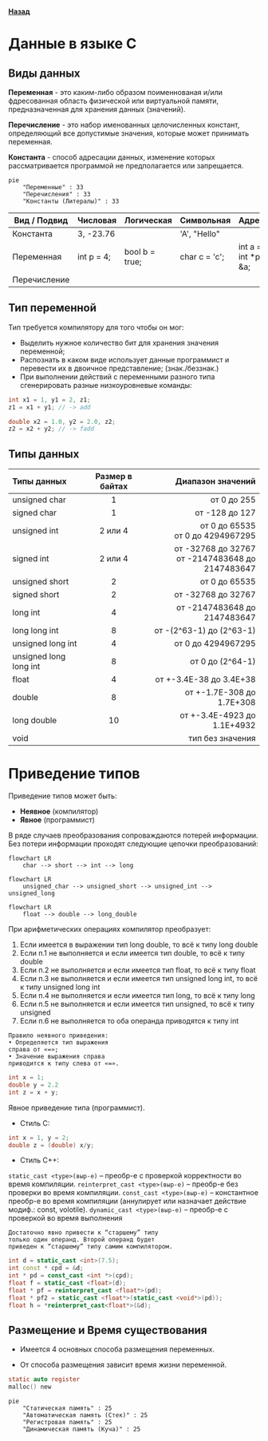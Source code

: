 [**Назад**](https://github.com/BurdichxD4r/Cpp_Lessons/tree/master#course-ccqt)

# Данные в языке C
## Виды данных
**Переменная** - это каким-либо образом поименнованая и/или фдресованная область физической или виртуальной памяти, предназначенная для хранения данных (значений).

**Перечисление** - это набор именованных целочисленных констант, определяющий все допустимые значения, которые может принимать переменная.

**Константа** - способ адресации данных, изменение которых рассматривается программой не предполагается или запрещается.

```mermaid
pie 
    "Переменные" : 33
    "Перечисления" : 33
    "Константы (Литералы)" : 33
```

|Вид / Подвид|Числовая|Логическая|Символьная|Адресная|
|---|---|---|---|---|
|Константа|3, -23.76||'A', "Hello"||
|Переменная|int p = 4;|bool b = true;|char c = 'c';|int a = 3;<br>int *p = &a;|
|Перечисление|||||

## Тип переменной
Тип требуется компилятору для того чтобы он мог:
- Выделить нужное количество бит для хранения значения переменной;
- Распознать в каком виде использует данные программист и перевести их в двоичное представление; (знак./беззнак.)
- При выполнении действий с переменными разного типа сгенерировать разные низкоуровневые команды:
```c
int x1 = 1, y1 = 2, z1;
z1 = x1 + y1; // -> add

double x2 = 1.0, y2 = 2.0, z2;
z2 = x2 + y2; // -> fadd
```

## Типы данных
|Типы данных|Размер в байтах|Диапазон значений|
|:--|:-:|--:|
|unsigned char|1|от 0 до 255|
|signed char|1|от -128 до 127|
|unsigned int|2 или 4|от 0 до 65535<br>от 0 до 4294967295|
|signed int|2 или 4|от -32768 до 32767<br>от -2147483648 до 2147483647|
|unsigned short|2|от 0 до 65535|
|signed short|2|от -32768 до 32767|
|long int|4|от -2147483648 до 2147483647|
|long long int|8|от -(2^63-1) до (2^63-1)|
|unsigned long int|4|от 0 до 4294967295|
|unsigned long long int|8|от 0 до (2^64-1)|
|float|4|от +-3.4E-38 до 3.4E+38|
|double|8|от +-1.7E-308 до 1.7E+308|
|long double|10|от +-3.4E-4923 до 1.1E+4932|
|void||тип без значения|

# Приведение типов
Приведение типов может быть:
- **Неявное** (компилятор)
- **Явное** (программист)

В ряде случаев преобразования сопроваждаются потерей информации. Без потери информации проходят следующие цепочки преобразований:

```mermaid
flowchart LR
    char --> short --> int --> long
```
```mermaid
flowchart LR
    unsigned_char --> unsigned_short --> unsigned_int --> unsigned_long
```
```mermaid
flowchart LR
    float --> double --> long_double
```

При арифметических операциях компилятор
преобразует:

1. Если имеется в выражении тип long double, то всё к
типу long doublе
2. Если п.1 не выполняется и если имеется тип double, то
всё к типу doublе
3. Если п.2 не выполняется и если имеется тип float, то
всё к типу float
4. Если п.3 не выполняется и если имеется тип unsigned
long int, то всё к типу unsigned long int
5. Если п.4 не выполняется и если имеется тип long, то
всё к типу long
6. Если п.5 не выполняется и если имеется тип unsigned,
то всё к типу unsigned
7. Если п.6 не выполняется то оба операнда приводятся к
типу int

```
Правило неявного приведения:
• Определяется тип выражения
справа от «=»;
• Значение выражения справа
приводится к типу слева от «=».
```
```c
int x = 1;
double y = 2.2
int z = x + y;
```
Явное приведение типа (программист).
- Стиль С:

```c
int x = 1, y = 2;
double z = (double) x/y;
```

- Стиль С++:

`static_cast <type>(выр-е)` – преобр-е с проверкой
корректности во время компиляции.
`reinterpret_cast <type>(выр-е)` – преобр-е без проверки во
время компиляции.
`const_cast <type>(выр-е)` – константное преобр-е во время
компиляции (аннулирует или назначает действие модиф.:
const, volotile).
`dynamic_cast <type>(выр-е)` – преобр-е с проверкой во
время выполнения

```
Достаточно явно привести к “старшему” типу
только один операнд. Второй операнд будет
приведен к “старшему” типу самим компилятором.
```
```cpp
int d = static_cast <int>(7.5);
int const * cpd = &d;
int * pd = const_cast <int *>(cpd);
float f = static_cast <float>(d);
float * pf = reinterpret_cast <float*>(pd);
float * pf2 = static_cast <float*>(static_cast <void*>(pd));
float h = *reinterpret_cast<float*>(&d);
```

## Размещение и Время существования
- Имеется 4 основных способа
размещения переменных.

- От способа размещения
зависит время жизни
переменной.
```c
static auto register
malloc() new
```
```mermaid
pie 
    "Статическая память" : 25
    "Автоматическая память (Стек)" : 25
    "Регистровая память" : 25
    "Динамическая память (Куча)" : 25
```